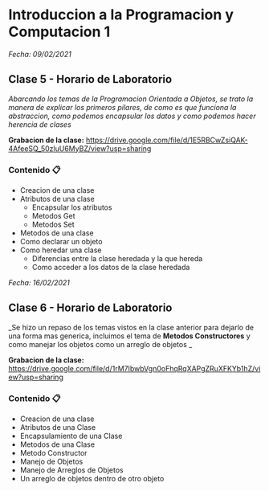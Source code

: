 # Introduccion a la Programacion y Computacion 1

_Fecha: 09/02/2021_

## Clase 5 - Horario de Laboratorio

_Abarcando los temas de la Programacion Orientada a Objetos, se trato la manera de explicar los primeros pilares, de como es que funciona la abstraccion, como podemos encapsular los datos y como podemos hacer herencia de clases_

**Grabacion de la clase:** https://drive.google.com/file/d/1E5RBCwZsiQAK-4AfeeSQ_50zluU6MyBZ/view?usp=sharing

### Contenido 📋

- Creacion de una clase
- Atributos de una clase
	- Encapsular los atributos
	- Metodos Get
	- Metodos Set
- Metodos de una clase
- Como declarar un objeto
- Como heredar una clase
	- Diferencias entre la clase heredada y la que hereda
	- Como acceder a los datos de la clase heredada

_Fecha: 16/02/2021_

## Clase 6 - Horario de Laboratorio

_Se hizo un repaso de los temas vistos en la clase anterior para dejarlo de una forma mas generica, incluimos el tema de **Metodos Constructores** y como manejar los objetos como un arreglo de objetos _

**Grabacion de la clase:** https://drive.google.com/file/d/1rM7IbwbVgn0oFhqRqXAPgZRuXFKYb1hZ/view?usp=sharing

### Contenido 📋

- Creacion de una clase
- Atributos de una Clase
- Encapsulamiento de una Clase
- Metodos de una Clase
- Metodo Constructor
- Manejo de Objetos
- Manejo de Arreglos de Objetos
- Un arreglo de objetos dentro de otro objeto